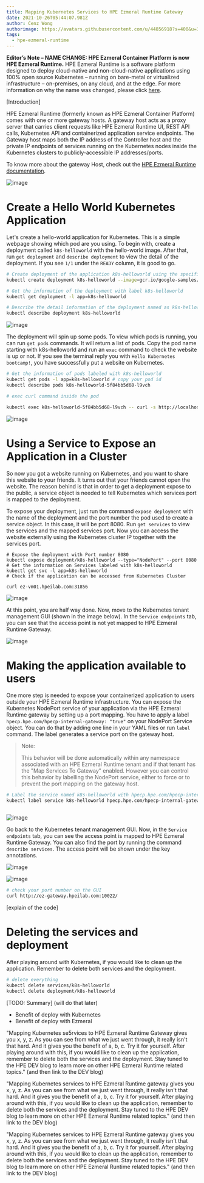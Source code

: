 ```yaml
---
title: Mapping Kubernetes Services to HPE Ezmeral Runtime Gateway
date: 2021-10-26T05:44:07.981Z
author: Cenz Wong
authorimage: https://avatars.githubusercontent.com/u/44856918?s=400&u=37bb095377cd6b4ad21c3a7ab8b5afe185a46941&v=4
tags:
  - hpe-ezmeral-runtime
---
```


**Editor’s Note – NAME CHANGE: HPE Ezmeral Container Platform is now HPE Ezmeral Runtime.** HPE Ezmeral Runtime is a software platform designed to deploy cloud-native and non-cloud-native applications using 100% open source Kubernetes – running on bare-metal or virtualized infrastructure – on-premises, on any cloud, and at the edge. For more information on why the name was changed, please click [here](https://community.hpe.com/t5/HPE-Ezmeral-Uncut/HPE-Ezmeral-Container-Platform-is-now-HPE-Ezmeral-Runtime/ba-p/7151720#.YW7nOxrMKM8).

[Introduction]

HPE Ezmeral Runtime (formerly known as HPE Ezmeral Container Platform) comes with one or more gateway hosts. A gateway host acts as a proxy server that carries client requests like HPE Ezmeral Runtime UI, REST API calls, Kubernetes API and containerized application service endpoints. The Gateway host maps both the IP address of the Controller host and the private IP endpoints of services running on the Kubernetes nodes inside the Kubernetes clusters to publicly-accessible IP addresses/ports.

To know more about the gateway Host, check out the [HPE Ezmeral Runtime documentation](https://docs.containerplatform.hpe.com/53/reference/universal-concepts/Gateway_Hosts.html#v52_gateway-hosts__logical).



![image](https://user-images.githubusercontent.com/72959956/138654527-77f3bf2c-f001-4fc7-88f3-d17436368dc3.png)



# Create a Hello World Kubernetes Application



Let's create a hello-world application for Kubernetes. This is a simple webpage showing which pod are you using. To begin with, create a deployment called `k8s-helloworld` with the hello-world image. After that, run `get deployment` and `describe deployment` to view the detail of the deployment. If you see `1/1` under the `READY` column, it is good to go.



```bash
# Create deployment of the application k8s-helloworld using the specific image
kubectl create deployment k8s-helloworld --image=gcr.io/google-samples/kubernetes-bootcamp:v1

# Get the information of the deployment with label k8s-helloworld
kubectl get deployment -l app=k8s-helloworld

# Describe the detail information of the deployment named as k8s-helloworld
kubectl describe deployment k8s-helloworld
```


![image](https://user-images.githubusercontent.com/72959956/138656214-73c9418f-e291-4678-b3a2-c318a318d325.png)



The deployment will spin up some pods. To view which pods is running, you can run `get pods` commands. It will return a list of pods. Copy the pod name starting with k8s-helloworld and run an `exec` command to check the website is up or not. If you see the terminal reply you with `Hello Kubernetes bootcamp!`, you have successfully put a website on Kubernetes.



```bash
# Get the information of pods labeled with k8s-helloworld
kubectl get pods -l app=k8s-helloworld # copy your pod id
kubectl describe pods k8s-helloworld-5f84bb5d68-l9vch 

# exec curl command inside the pod

kubectl exec k8s-helloworld-5f84bb5d68-l9vch -- curl -s http://localhost:8080
```


![image](https://user-images.githubusercontent.com/72959956/138670950-75f96e40-3bc6-4ef6-aff6-578f45b90c04.png)




# Using a Service to Expose an Application in a Cluster



So now you got a website running on Kubernetes, and you want to share this website to your friends. It turns out that your friends cannot open the website. The reason behind is that in order to get a deployment expose to the public, a service object is needed to tell Kubernetes which services port is mapped to the deployment.

To expose your deployment, just run the command `expose deployment` with the name of the deployment and the port number the pod used to create a service object. In this case, it will be port 8080. Run `get services` to view the services and the mapped services port. Now you can access the website externally using the Kubernetes cluster IP together with the services port.



```
# Expose the deployment with Port number 8080
kubectl expose deployment/k8s-helloworld --type="NodePort" --port 8080
# Get the information on Services labeled with k8s-helloworld
kubectl get svc -l app=k8s-helloworld
# Check if the application can be accessed from Kubernetes Cluster

curl ez-vm01.hpeilab.com:31856
```


![image](https://user-images.githubusercontent.com/72959956/138665803-dea57cb9-1209-4b55-810a-5d564ea2b7e5.png)



At this point, you are half way done. Now, move to the Kubernetes tenant management GUI (shown in the image below). In the `Service endpoints` tab, you can see that the access point is not yet mapped to HPE Ezmeral Runtime Gateway.



![image](https://user-images.githubusercontent.com/72959956/138668470-ce8b6846-5fb4-4494-9a90-24aa2be73456.png)



# Making the application available to users



One more step is needed to expose your containerized application to users outside your HPE Ezmeral Runtime infrastructure. You can expose the Kubernetes NodePort service of your application via the HPE Ezmeral Runtime gateway by setting up a port mapping. You have to apply a label `hpecp.hpe.com/hpecp-internal-gateway: "true"` on your NodePort Service object. You can do that by adding one line in your YAML files or run `label` command. The label generates a service port on the gateway host.



> Note: 
> 
> This behavior will be done automatically within any namespace associated with an HPE Ezmeral Runtime tenant and if that tenant has the "Map Services To Gateway" enabled. However you can control this behavior by labelling the NodePort service, either to force or to prevent the port mapping on the gateway host.






```bash
# Label the service named k8s-helloworld with hpecp.hpe.com/hpecp-internal-gateway=true
kubectl label service k8s-helloworld hpecp.hpe.com/hpecp-internal-gateway=true



```



![image](https://user-images.githubusercontent.com/72959956/138669273-fa2969b3-61f3-4bae-a2f6-66425daf0a7b.png)




Go back to the Kubernetes tenant management GUI. Now, in the `Service endpoints` tab, you can see the access point is mapped to HPE Ezmeral Runtime Gateway. You can also find the port by running the command `describe services`. The access point will be shown under the key annotations.





![image](https://user-images.githubusercontent.com/72959956/138668836-0313c1c5-e720-4575-a759-842c85d5502c.png)



![image](https://user-images.githubusercontent.com/72959956/138810536-f1255048-2d91-44eb-ba33-ccc4bc52ca1e.png)

```bash
# check your port number on the GUI
curl http://ez-gateway.hpeilab.com:10022/
```
[explain of the code]






# Deleting the services and deployment



After playing around with Kubernetes, if you would like to clean up the application. Remember to delete both services and the deployment.



```bash
# delete everything
kubectl delete services/k8s-helloworld
kubectl delete deployment/k8s-helloworld
```

[TODO: Summary]
(will do that later)
- Benefit of deploy with Kubernetes
- Benefit of deploy with Ezmeral

"Mapping Kubernetes se5rvices to HPE Ezmeral Runtime Gateway gives you x, y, z. As you can see from what we just went through, it really isn't that hard. And it gives you the benefit of a, b, c. Try it for yourself. After playing around with this, if you would like to clean up the application, remember to delete both the services and the deployment. Stay tuned to the HPE DEV blog to learn more on other HPE Ezmeral Runtime related topics." (and then link to the DEV blog)

"Mapping Kubernetes services to HPE Ezmeral Runtime gateway gives you x, y, z. As you can see from what we just went through, it really isn't that hard. And it gives you the benefit of a, b, c. Try it for yourself. After playing around with this, if you would like to clean up the application, remember to delete both the services and the deployment. Stay tuned to the HPE DEV blog to learn more on other HPE Ezmeral Runtime related topics." (and then link to the DEV blog)

"Mapping Kubernetes services to HPE Ezmeral Runtime gateway gives you x, y, z. As you can see from what we just went through, it really isn't that hard. And it gives you the benefit of a, b, c. Try it for yourself. After playing around with this, if you would like to clean up the application, remember to delete both the services and the deployment. Stay tuned to the HPE DEV blog to learn more on other HPE Ezmeral Runtime related topics." (and then link to the DEV blog)




